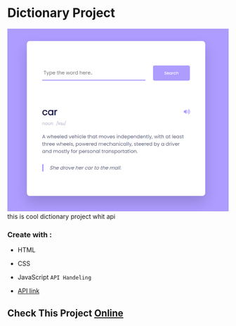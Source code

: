 # Dictionary Project
![dictionary](./Capture.PNG)
this is cool dictionary project whit api 

 ### Create with :
  - HTML
  - CSS
  - JavaScript `API Handeling`


  
  - [API link](https://api.dictionaryapi.dev/api/v2/entries/en/) 



## Check This Project [Online](https://ariansefatdeveloper.github.io/Animation-Menu/)